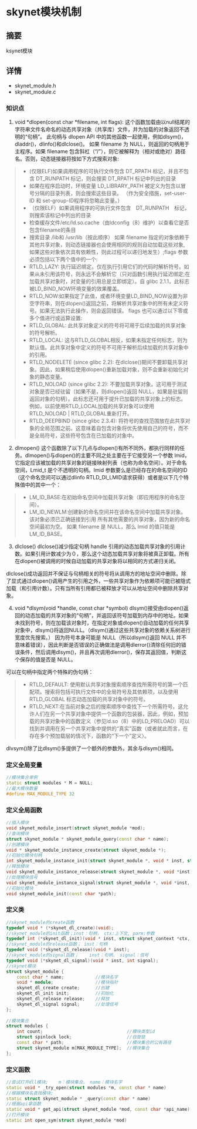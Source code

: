 # skynet模块机制
## 摘要
ksynet模块

## 详情
- skynet_module.h
- skynet_module.c

### 知识点
1. void *dlopen(const char *filename, int flags):
这个函数加载由以null结尾的字符串文件名命名的动态共享对象（共享库）文件，并为加载的对象返回不透明的“句柄”。
此句柄与 dlopen API 中的其他函数一起使用，例如dlsym()，dladdr()，dlinfo()和dlclose()。
如果 filename 为 NULL，则返回的句柄用于主程序。如果 filename 包含斜杠（“/”），则它被解释为（相对或绝对）路径名。否则，动态链接器将按如下方式搜索对象:
> - (仅限ELF)如果调用程序的可执行文件包含 DT_RPATH 标记，并且不包含 DT_RUNPATH 标记，则会搜索 DT_RPATH 标记中列出的目录
> - 如果在程序启动时，环境变量 LD_LIBRARY_PATH 被定义为包含以冒号分隔的目录列表，则会搜索这些目录。 （作为安全措施，set-user-ID 和 set-group-ID程序将忽略此变量。）
> - （仅限ELF）如果调用程序的可执行文件包含　DT_RUNPATH　标记，则搜索该标记中列出的目录
> - 检查缓存文件/etc/ld.so.cache（由ldconfig（8）维护）以查看它是否包含filename的条目
> - 搜索目录 /lib和 /usr/lib（按此顺序）
如果 filename 指定的对象依赖于其他共享对象，则动态链接器也会使用相同的规则自动加载这些对象,
如果这些对象依次具有依赖性，则此过程可以递归地发生）;flags 参数必须包括以下两个值中的一个:
> - RTLD_LAZY: 执行延迟绑定。仅在执行引用它们的代码时解析符号。如果从未引用该符号，则永远不会解析它（只对函数引用执行延迟绑定;在加载共享对象时，对变量的引用总是立即绑定）。自 glibc 2.1.1，此标志被LD_BIND_NOW环境变量的效果覆盖。
> - RTLD_NOW:如果指定了此值，或者环境变量LD_BIND_NOW设置为非空字符串，则在dlopen()返回之前，将解析共享对象中的所有未定义符号。如果无法执行此操作，则会返回错误。
flags 也可以通过以下零或多个值进行或运算设置:
> - RTLD_GLOBAL: 此共享对象定义的符号将可用于后续加载的共享对象的符号解析。
> - RTLD_LOCAL: 这与RTLD_GLOBAL相反，如果未指定任何标志，则为默认值。此共享对象中定义的符号不可用于解析后续加载的共享对象中的引用。
> - RTLD_NODELETE (since glibc 2.2): 在dlclose()期间不要卸载共享对象。因此，如果稍后使用dlopen()重新加载对象，则不会重新初始化对象的静态变量。
> - RTLD_NOLOAD (since glibc 2.2): 不要加载共享对象。这可用于测试对象是否已经驻留（如果不是，则dlopen()返回 NULL，如果是驻留则返回对象的句柄）。此标志还可用于提升已加载的共享对象上的标志。例如，以前使用RTLD_LOCAL加载的共享对象可以使用RTLD_NOLOAD | RTLD_GLOBAL重新打开。
> - RTLD_DEEPBIND (since glibc 2.3.4): 将符号的查找范围放在此共享对象的全局范围之前。这意味着自包含对象将优先使用自己的符号，而不是全局符号，这些符号包含在已加载的对象中。

2. dlmopen()
这个函数除了以下几点与dlopen()有所不同外，都执行同样的任务。dlmopen()与dlopen()的主要不同之处主要在于它接受另一个参数 lmid，它指定应该被加载的共享对象的链接映射列表（也称为命名空间）。对于命名空间，Lmid_t 是个不透明的句柄。lmid 参数要么是已经存在的命名空间的ID（这个命名空间可以通过dlinfo RTLD_DI_LMID请求获得）或者是以下几个特殊值中的其中一个：
> - LM_ID_BASE:在初始命名空间中加载共享对象（即应用程序的命名空间）。
> - LM_ID_NEWLM:创建新的命名空间并在该命名空间中加载共享对象。该对象必须已正确链接到引用 所有其他需要的共享对象，因为新的命名空间最初为空。
如果 filename 是 NULL，那么 lmid 的值只能是LM_ID_BASE。

3. dlclose()
dlclose()减少指定句柄 handle 引用的动态加载共享对象的引用计数。如果引用计数减少为０，那么这个动态加载共享对象将被真正卸载。所有在dlopen()被调用的时候自动加载的共享对象将以相同的方式递归关闭。

dlclose()成功返回并不保证与句柄相关的符号将从调用方的地址空间中删除。除了显式通过dlopen()调用产生的引用之外，一些共享对象作为依赖项可能已被隐式加载（和引用计数）。只有当所有引用都已被释放才可以从地址空间中删除共享对象。

4. void *dlsym(void *handle, const char *symbol)
dlsym()接受由dlopen()返回的动态加载的共享对象的“句柄”，并返回该符号加载到内存中的地址。如果未找到符号，则在加载该对象时，在指定对象或dlopen()自动加载的任何共享对象中，dlsym()将返回NULL。（dlsym()通过这些共享对象的依赖关系树进行宽度优先搜索。）
因为符号本身可能是 NULL（所以dlsym()返回 NULL 并不意味着错误），因此判断是否错误的正确做法是调用dlerror()清除任何旧的错误条件，然后调用dlsym()，并且再次调用dlerror()，保存其返回值，判断这个保存的值是否是 NULL。

可以在句柄中指定两个特殊的伪句柄：
> - RTLD_DEFAULT: 使用默认共享对象搜索顺序查找所需符号的第一个匹配项。搜索将包括可执行文件中的全局符号及其依赖项，以及使用RTLD_GLOBAL 标志动态加载的共享对象中的符号。
> - RTLD_NEXT:在当前对象之后的搜索顺序中查找下一个所需符号。这允许人们在另一个共享对象中提供一个函数的包装器，因此，例如，预加载的共享对象中的函数定义（参见ld.so（8）中的LD_PRELOAD）可以找到并调用在另一个共享对象中提供的“真实”函数（或者就此而言，在存在多个预加载层的情况下，函数的“下一个”定义）。

dlvsym()除了比dlsym()多提供了一个额外的参数外，其余与dlsym()相同。

### 定义全局变量
```c++
//模块集合单例
static struct modules * M = NULL;
//最大模块数量
#define MAX_MODULE_TYPE 32 
```

### 定义全局函数
```c++
//插入模块
void skynet_module_insert(struct skynet_module *mod);
//查询模块
struct skynet_module * skynet_module_query(const char * name);
//创建模块
void * skynet_module_instance_create(struct skynet_module *);
//初始化模块句柄
int skynet_module_instance_init(struct skynet_module *, void * inst, struct skynet_context *ctx, const char * parm);
//释放模块
void skynet_module_instance_release(struct skynet_module *, void *inst);
//处理模块信号
void skynet_module_instance_signal(struct skynet_module *, void *inst, int signal);
//初始化模块
void skynet_module_init(const char *path);
```

### 定义类
```c++
//skynet_module的create函数
typedef void * (*skynet_dl_create)(void);
//skynet_module的init函数；inst：句柄， ctx:上下文, parm:参数
typedef int (*skynet_dl_init)(void * inst, struct skynet_context *ctx, const char * parm);
//skynet_module的release函数； inst：句柄
typedef void (*skynet_dl_release)(void * inst);
//skynet_module的signal函数；    inst：句柄， signal：信号
typedef void (*skynet_dl_signal)(void * inst, int signal);
//skynet模块
struct skynet_module {
    const char * name;            //模块名字
    void * module;                //模块指针
    skynet_dl_create create;      //创建
    skynet_dl_init init;          //初始化
    skynet_dl_release release;    //释放
    skynet_dl_signal signal;      //处理信号
};
 
//模块集合
struct modules {
    int count;                                //模块类型id
    struct spinlock lock;                     //自旋锁
    const char * path;                        //模块集合的公有路径
    struct skynet_module m[MAX_MODULE_TYPE];  //模块集合
};
```

### 定义函数
```c++
//尝试打开dll模块;    m：模块集合， name：模块名字
static void * _try_open(struct modules *m, const char * name)
//根据模块名查找模块;
static struct skynet_module * _query(const char * name)
//根据api拿函数
static void * get_api(struct skynet_module *mod, const char *api_name)
//打开模块
static int open_sym(struct skynet_module *mod)
```